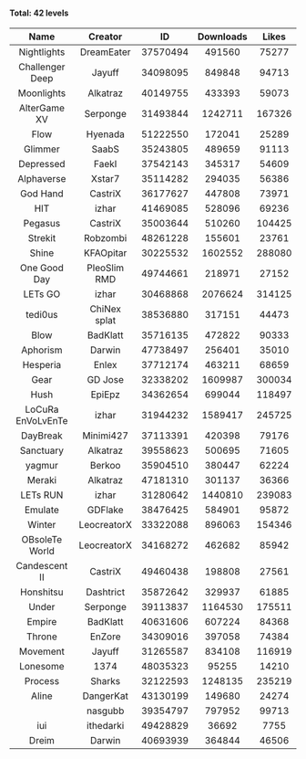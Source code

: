#### Total: 42 levels

| Name | Creator | ID | Downloads | Likes |
|:---:|:---:|:---:|:---:|:---:|
| Nightlights | DreamEater | 37570494 | 491560 | 75277
| Challenger Deep | Jayuff | 34098095 | 849848 | 94713
| Moonlights | Alkatraz | 40149755 | 433393 | 59073
| AlterGame XV | Serponge | 31493844 | 1242711 | 167326
| Flow | Hyenada | 51222550 | 172041 | 25289
| Glimmer | SaabS | 35243805 | 489659 | 91113
| Depressed | FaekI | 37542143 | 345317 | 54609
| Alphaverse | Xstar7 | 35114282 | 294035 | 56386
| God Hand | CastriX | 36177627 | 447808 | 73971
| HIT | izhar | 41469085 | 528096 | 69236
| Pegasus | CastriX | 35003644 | 510260 | 104425
| Strekit | Robzombi | 48261228 | 155601 | 23761
| Shine | KFAOpitar | 30225532 | 1602552 | 288080
| One Good Day | PleoSlim RMD | 49744661 | 218971 | 27152
| LETs GO | izhar | 30468868 | 2076624 | 314125
| tedi0us | ChiNex splat | 38536880 | 317151 | 44473
| Blow | BadKlatt | 35716135 | 472822 | 90333
| Aphorism | Darwin | 47738497 | 256401 | 35010
| Hesperia | Enlex | 37712174 | 463211 | 68659
| Gear | GD Jose | 32338202 | 1609987 | 300034
| Hush | EpiEpz | 34362654 | 699044 | 118497
| LoCuRa EnVoLvEnTe | izhar | 31944232 | 1589417 | 245725
| DayBreak | Minimi427 | 37113391 | 420398 | 79176
| Sanctuary | Alkatraz | 39558623 | 500695 | 71605
| yagmur | Berkoo | 35904510 | 380447 | 62224
| Meraki | Alkatraz | 47181310 | 301137 | 36366
| LETs  RUN | izhar | 31280642 | 1440810 | 239083
| Emulate | GDFlake | 38476425 | 584901 | 95872
| Winter | LeocreatorX | 33322088 | 896063 | 154346
| OBsoleTe World | LeocreatorX | 34168272 | 462682 | 85942
| Candescent II | CastriX | 49460438 | 198808 | 27561
| Honshitsu | Dashtrict | 35872642 | 329937 | 61885
| Under | Serponge | 39113837 | 1164530 | 175511
| Empire | BadKlatt | 40631606 | 607224 | 84368
| Throne | EnZore | 34309016 | 397058 | 74384
| Movement | Jayuff | 31265587 | 834108 | 116919
| Lonesome | 1374 | 48035323 | 95255 | 14210
| Process | Sharks | 32122593 | 1248135 | 235219
| Aline | DangerKat | 43130199 | 149680 | 24274
|   | nasgubb | 39354797 | 797952 | 99713
| iui | ithedarki | 49428829 | 36692 | 7755
| Dreim | Darwin | 40693939 | 364844 | 46506
